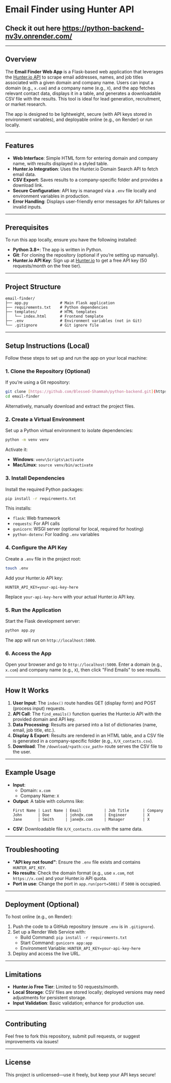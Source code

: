 # Email Finder using Hunter API

## Check it out here https://python-backend-nv3v.onrender.com/
---

## Overview

The **Email Finder Web App** is a Flask-based web application that leverages the [Hunter.io API](https://hunter.io/api) to scrape email addresses, names, and job titles associated with a given domain and company name. Users can input a domain (e.g., `x.com`) and a company name (e.g., `X`), and the app fetches relevant contact data, displays it in a table, and generates a downloadable CSV file with the results. This tool is ideal for lead generation, recruitment, or market research.

The app is designed to be lightweight, secure (with API keys stored in environment variables), and deployable online (e.g., on Render) or run locally.

---

## Features

- **Web Interface**: Simple HTML form for entering domain and company name, with results displayed in a styled table.
- **Hunter.io Integration**: Uses the Hunter.io Domain Search API to fetch email data.
- **CSV Export**: Saves results to a company-specific folder and provides a download link.
- **Secure Configuration**: API key is managed via a `.env` file locally and environment variables in production.
- **Error Handling**: Displays user-friendly error messages for API failures or invalid inputs.

---

## Prerequisites

To run this app locally, ensure you have the following installed:
- **Python 3.8+**: The app is written in Python.
- **Git**: For cloning the repository (optional if you’re setting up manually).
- **Hunter.io API Key**: Sign up at [Hunter.io](https://hunter.io) to get a free API key (50 requests/month on the free tier).

---

## Project Structure

```
email-finder/
├── app.py              # Main Flask application
├── requirements.txt    # Python dependencies
├── templates/          # HTML templates
│   └── index.html      # Frontend template
├── .env                # Environment variables (not in Git)
└── .gitignore          # Git ignore file
```

---

## Setup Instructions (Local)

Follow these steps to set up and run the app on your local machine:

### 1. Clone the Repository (Optional)
If you’re using a Git repository:
```bash
git clone [https://github.com/Blessed-Shammah/python-backend.git](https://github.com/Blessed-Shammah/python-backend.git)
cd email-finder
```
Alternatively, manually download and extract the project files.

### 2. Create a Virtual Environment
Set up a Python virtual environment to isolate dependencies:
```bash
python -m venv venv
```
Activate it:
- **Windows**: `venv\Scripts\activate`
- **Mac/Linux**: `source venv/bin/activate`

### 3. Install Dependencies
Install the required Python packages:
```bash
pip install -r requirements.txt
```
This installs:
- `flask`: Web framework
- `requests`: For API calls
- `gunicorn`: WSGI server (optional for local, required for hosting)
- `python-dotenv`: For loading `.env` variables

### 4. Configure the API Key
Create a `.env` file in the project root:
```bash
touch .env
```
Add your Hunter.io API key:
```
HUNTER_API_KEY=your-api-key-here
```
Replace `your-api-key-here` with your actual Hunter.io API key.

### 5. Run the Application
Start the Flask development server:
```bash
python app.py
```
The app will run on `http://localhost:5000`.

### 6. Access the App
Open your browser and go to `http://localhost:5000`. Enter a domain (e.g., `x.com`) and company name (e.g., `X`), then click "Find Emails" to see results.

---

## How It Works

1. **User Input**: The `index()` route handles GET (display form) and POST (process input) requests.
2. **API Call**: The `find_emails()` function queries the Hunter.io API with the provided domain and API key.
3. **Data Processing**: Results are parsed into a list of dictionaries (name, email, job title, etc.).
4. **Display & Export**: Results are rendered in an HTML table, and a CSV file is generated in a company-specific folder (e.g., `X/X_contacts.csv`).
5. **Download**: The `/download/<path:csv_path>` route serves the CSV file to the user.

---

## Example Usage

- **Input**: 
  - Domain: `x.com`
  - Company Name: `X`
- **Output**: A table with columns like:
  ```
  First Name | Last Name | Email          | Job Title      | Company
  John       | Doe       | john@x.com     | Engineer       | X
  Jane       | Smith     | jane@x.com     | Manager        | X
  ```
- **CSV**: Downloadable file `X/X_contacts.csv` with the same data.

---

## Troubleshooting

- **"API key not found"**: Ensure the `.env` file exists and contains `HUNTER_API_KEY`.
- **No results**: Check the domain format (e.g., use `x.com`, not `https://x.com`) and your Hunter.io API quota.
- **Port in use**: Change the port in `app.run(port=5001)` if `5000` is occupied.

---

## Deployment (Optional)

To host online (e.g., on Render):
1. Push the code to a GitHub repository (ensure `.env` is in `.gitignore`).
2. Set up a Render Web Service with:
   - Build Command: `pip install -r requirements.txt`
   - Start Command: `gunicorn app:app`
   - Environment Variable: `HUNTER_API_KEY=your-api-key-here`
3. Deploy and access the live URL.

---

## Limitations

- **Hunter.io Free Tier**: Limited to 50 requests/month.
- **Local Storage**: CSV files are stored locally; deployed versions may need adjustments for persistent storage.
- **Input Validation**: Basic validation; enhance for production use.

---

## Contributing

Feel free to fork this repository, submit pull requests, or suggest improvements via issues!

---

## License

This project is unlicensed—use it freely, but keep your API keys secure!
